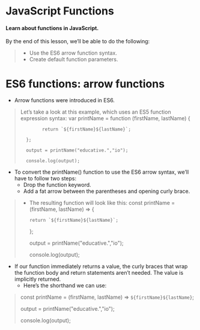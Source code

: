 # JavaScript Functions
#### Learn about functions in JavaScript.

By the end of this lesson, we’ll be able to do the following:
>   - Use the ES6 arrow function syntax.
>   - Create default function parameters.

# ES6 functions: arrow functions

-   Arrow functions were introduced in ES6.

>   Let’s take a look at this example, which uses an ES5 function expression syntax:
>       var printName = function (firstName, lastName) {
> 
>             return `${firstName}${lastName}`;
> 
>       };
> 
>       output = printName("educative.","io");
> 
>       console.log(output);

-   To convert the printName() function to use the ES6 arrow syntax, we’ll have to follow two steps:
    -   Drop the function keyword.
    -   Add a fat arrow between the parentheses and opening curly brace.

>   -   The resulting function will look like this:
>       const printName = (firstName, lastName) => {
> 
>           return `${firstName}${lastName}`;
> 
>       };
> 
>       output = printName("educative.","io");
> 
>       console.log(output);

-   If our function immediately returns a value, the curly braces that wrap the function body and return statements aren’t needed. The value is implicitly returned.
    -   Here’s the shorthand we can use:
>   const printName = (firstName, lastName) => `${firstName}${lastName}`;
> 
>   output = printName("educative.","io");
> 
>   console.log(output);